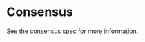 # Consensus

See the [consensus spec](https://github.com/KYVENetwork/cometbft/v38/tree/v0.38.x/spec/consensus) for more information.

